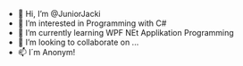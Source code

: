- 👋 Hi, I’m @JuniorJacki
- 👀 I’m interested in Programming with C#
- 🌱 I’m currently learning WPF NEt Applikation Programming
- 💞️ I’m looking to collaborate on ...
- 📫 I´m Anonym!

<!---
JuniorJacki/JuniorJacki is a ✨ special ✨ repository because its `README.md` (this file) appears on your GitHub profile.
You can click the Preview link to take a look at your changes.
--->
